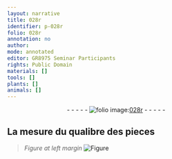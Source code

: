 ```yaml
---
layout: narrative
title: 028r
identifier: p-028r
folio: 028r
annotation: no
author:
mode: annotated
editor: GR8975 Seminar Participants
rights: Public Domain
materials: []
tools: []
plants: []
animals: []
---
```


<div class="folio" align="center">- - - - - <a href="http://gallica.bnf.fr/ark:/12148/btv1b10500001g/f61.image" target="_blank"><img src="https://cu-mkp.github.io/2017-workshop-edition/assets/photo-icon.png" alt="folio image: " style="display:inline-block; margin-bottom:-3px;"/>028r</a> - - - - - </div>    

## La mesure du qualibre des pieces

 
> *Figure*
> *at left margin*
> <a href="https://drive.google.com/open?id=0B9-oNrvWdlO5eUZXU293VGlmdVU" target="_blank"><img src="https://cu-mkp.github.io/GR8975-edition/assets/photo-icon.png" alt="Figure" style="display:inline-block; margin-bottom:-3px;"/></a>
 